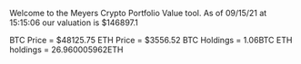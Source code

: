 Welcome to the Meyers Crypto Portfolio Value tool. 
As of 09/15/21 at 15:15:06 our valuation is $146897.1 

BTC Price = $48125.75
 ETH Price = $3556.52
BTC Holdings = 1.06BTC
 ETH holdings = 26.960005962ETH 
